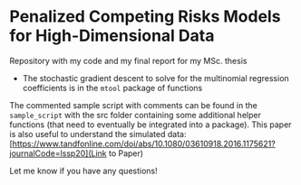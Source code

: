 # Penalized Competing Risks Models for High-Dimensional Data

Repository with my code and my final report for my MSc. thesis

- The stochastic gradient descent to solve for the multinomial regression coefficients is in the `mtool` package of functions 

The commented sample script with comments can be found in the `sample_script` with the src folder containing some additional helper functions (that need to eventually be integrated into a package). 
This paper is also useful to understand the simulated data: [https://www.tandfonline.com/doi/abs/10.1080/03610918.2016.1175621?journalCode=lssp20](Link to Paper)

Let me know if you have any questions!

